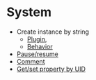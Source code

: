 # System

- Create instance by string
  - [Plugin](rex_nickname.md), 
  - [Behavior](rex_bnickname.md)
- [Pause/resume](rex_pause.md)
- [Comment](rex_comment.md)
- [Get/set property by UID](rex_uid2prop.md)
